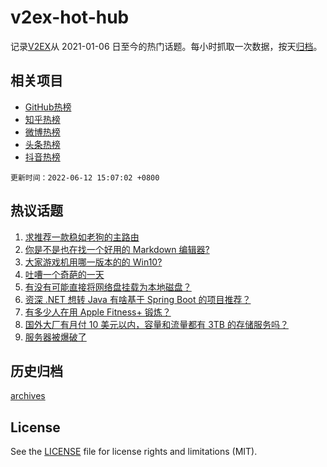 # v2ex-hot-hub

 记录[V2EX](https://www.v2ex.com/)从 2021-01-06 日至今的热门话题。每小时抓取一次数据，按天[归档](archives)。
 
 ## 相关项目

- [GitHub热榜](https://github.com/lonnyzhang423/github-hot-hub)
- [知乎热榜](https://github.com/lonnyzhang423/zhihu-hot-hub)
- [微博热榜](https://github.com/lonnyzhang423/weibo-hot-hub)
- [头条热榜](https://github.com/lonnyzhang423/toutiao-hot-hub)
- [抖音热榜](https://github.com/lonnyzhang423/douyin-hot-hub)


 `更新时间：2022-06-12 15:07:02 +0800`

## 热议话题

1. [求推荐一款稳如老狗的主路由](https://www.v2ex.com/t/858926)
1. [你是不是也在找一个好用的 Markdown 编辑器?](https://www.v2ex.com/t/858941)
1. [大家游戏机用哪一版本的的 Win10?](https://www.v2ex.com/t/859017)
1. [吐嘈一个奇葩的一天](https://www.v2ex.com/t/858957)
1. [有没有可能直接将网络盘挂载为本地磁盘？](https://www.v2ex.com/t/858981)
1. [资深 .NET 想转 Java 有啥基于 Spring Boot 的项目推荐？](https://www.v2ex.com/t/858972)
1. [有多少人在用 Apple Fitness+ 锻炼？](https://www.v2ex.com/t/859026)
1. [国外大厂有月付 10 美元以内，容量和流量都有 3TB 的存储服务吗？](https://www.v2ex.com/t/858938)
1. [服务器被爆破了](https://www.v2ex.com/t/859022)

## 历史归档

[archives](archives)

## License

See the [LICENSE](LICENSE) file for license rights and limitations (MIT).
